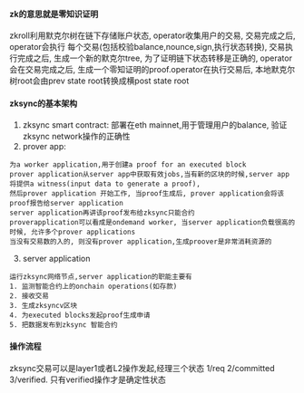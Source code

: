 #### zk的意思就是零知识证明

zkroll利用默克尔树在链下存储账户状态, operator收集用户的交易, 交易完成之后, operator会执行
每个交易(包括校验balance,nounce,sign,执行状态转换), 交易执行完成之后, 生成一个新的默克尔tree,
为了证明链下状态转移是正确的, operator会在交易完成之后, 生成一个零知证明的proof.operator在执行交易后,
本地默克尔树root会由prev state root转换成横post state root

#### zksync的基本架构
1. zksync smart contract:     部署在eth mainnet,用于管理用户的balance, 验证zksync network操作的正确性
2. prover app:    
```
为a worker application,用于创建a proof for an executed block
prover application从server app中获取有效jobs,当有新的区块的时候,server app将提供a witness(input data to generate a proof),
然后prover application 开始工作, 当proof生成后, prover application会将该proof报告给server application
server application再讲该proof发布给zksync只能合约
proverapplication可以看成是ondemand worker, 当server application负载很高的时候, 允许多个prover applications
当没有交易数的入的, 则没有prover application,生成proover是非常消耗资源的
```
3. server application
```
运行zksync网络节点,server application的职能主要有
1. 监测智能合约上的onchain operations(如存款)
2. 接收交易
3. 生成zksyncv区块
4. 为executed blocks发起proof生成申请
5. 把数据发布到zksync 智能合约
```

#### 操作流程
zksync交易可以是layer1或者L2操作发起,经理三个状态 1/req 2/committed 3/verified. 
只有verified操作才是确定性状态
